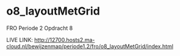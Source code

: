 # o8_layoutMetGrid
FRO Periode 2 Opdracht 8

LIVE LINK: http://12700.hosts2.ma-cloud.nl/bewijzenmap/periode1.2/fro/o8_layoutMetGrid/index.html
